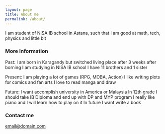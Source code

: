 ```yaml
---
layout: page
title: About me
permalink: /about/
---
```


I am student of NISA IB school in Astana, such that I am good at math, tech, physics and little bit



### More Information

Past:
I am born in Karagandy but switched living place after 3 weeks after borning
I am studying in NISA IB school
I have 11 brothers and 1 sister

Present:
I am playing a lot of games (RPG, MOBA, Action)
I like writing plots for comics and fan arts
I love to read manga and draw

Future:
I want accomplish university in America or Malaysia
In 12th grade I should take IB Diploma and end up with DP and MYP program
I really like piano and I will learn how to play on it
In future I want write a book

### Contact me

[email@domain.com](azimpsvita@gmail.com)
